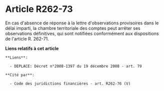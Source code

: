 # Article R262-73

En cas d'absence de réponse à la lettre d'observations provisoires dans le délai imparti, la chambre territoriale des comptes
peut arrêter ses observations définitives, qui sont notifiées conformément aux dispositions de l'article R. 262-71.

**Liens relatifs à cet article**

	**Liens**:

	  - DEPLACE: Décret n°2008-1397 du 19 décembre 2008 - art. 79

	**Cité par**:

	  - Code des juridictions financières - art. R262-76 (V)
